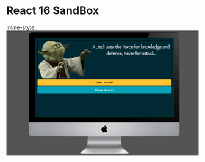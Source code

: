 # React 16 SandBox

Inline-style:
![t](https://raw.githubusercontent.com/nudelx/React16SandBox/master/gitHelpers/Screen%20Shot%202017-10-02%20at%2011.57.32.png)
